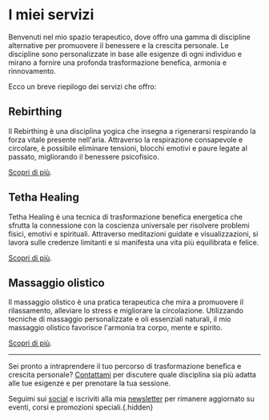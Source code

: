 # I miei servizi

Benvenuti nel mio spazio terapeutico, dove offro una gamma di discipline alternative per promuovere il benessere e la crescita personale. Le discipline sono personalizzate in base alle esigenze di ogni individuo e mirano a fornire una profonda trasformazione benefica, armonia e rinnovamento.

Ecco un breve riepilogo dei servizi che offro:

## Rebirthing

Il Rebirthing è una disciplina yogica che insegna a rigenerarsi respirando la forza vitale presente nell'aria. Attraverso la respirazione consapevole e circolare, è possibile eliminare tensioni, blocchi emotivi e paure legate al passato, migliorando il benessere psicofisico.

[Scopri di più](/servizi/rebirthing).

## Tetha Healing

Tetha Healing è una tecnica di trasformazione benefica energetica che sfrutta la connessione con la coscienza universale per risolvere problemi fisici, emotivi e spirituali. Attraverso meditazioni guidate e visualizzazioni, si lavora sulle credenze limitanti e si manifesta una vita più equilibrata e felice.

[Scopri di più](/servizi/tetha-healing).

## Massaggio olistico

Il massaggio olistico è una pratica terapeutica che mira a promuovere il rilassamento, alleviare lo stress e migliorare la circolazione. Utilizzando tecniche di massaggio personalizzate e oli essenziali naturali, il mio massaggio olistico favorisce l'armonia tra corpo, mente e spirito.

[Scopri di più](/servizi/massaggio-olistico).

---

Sei pronto a intraprendere il tuo percorso di trasformazione benefica e crescita personale? [Contattami](/contatto) per discutere quale disciplina sia più adatta alle tue esigenze e per prenotare la tua sessione.

Seguimi sui [social](link-social) e iscriviti alla mia [newsletter](link-iscrizione) per rimanere aggiornato su eventi, corsi e promozioni speciali.{.hidden}
